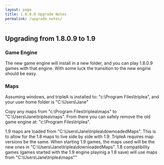 ```yaml
---
layout: page
title: 1.8.0.9 Upgrade Notes
permalink: /upgrade_notes/
---
```


## Upgrading from 1.8.0.9 to 1.9


### Game Engine
The new game engine will install in a new folder, and you can play 1.8.0.9 games with that engine. With some luck the transition to the new engine should be easy.


### Maps
Assuming windows, and tripleA is installed to: "c:\Program Files\triplea", and your user home folder is "C:\Users\Jane"

Copy any maps from "c:\Program Files\triplea\maps" to "C:\Users\Jane\triplea\maps". From there you can safely remove the old game engine at: "c:\Program Files\triplea\".

1.9 maps are loaded from "C:\Users\Jane\triplea\downoadedMaps". This is to allow for the 1.8 maps to live side by side with 1.9. TripleA requires map versions be the same. When starting 1.9 games, the maps used will be the new ones in "C:\Users\Jane\triplea\downloadedMaps". 1.8 compatibility games (games started with the 1.9 engine playinig a 1.8 save) will use maps from "C:\Users\Jane\triplea\maps""

 
